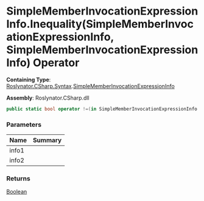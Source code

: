 # SimpleMemberInvocationExpressionInfo\.Inequality\(SimpleMemberInvocationExpressionInfo, SimpleMemberInvocationExpressionInfo\) Operator

**Containing Type**: [Roslynator.CSharp.Syntax](../../README.md)\.[SimpleMemberInvocationExpressionInfo](../README.md)

**Assembly**: Roslynator\.CSharp\.dll

```csharp
public static bool operator !=(in SimpleMemberInvocationExpressionInfo info1, in SimpleMemberInvocationExpressionInfo info2)
```

### Parameters

| Name | Summary |
| ---- | ------- |
| info1 | |
| info2 | |

### Returns

[Boolean](https://docs.microsoft.com/en-us/dotnet/api/system.boolean)

